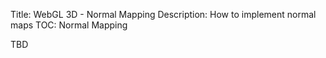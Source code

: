 Title: WebGL 3D - Normal Mapping
Description: How to implement normal maps
TOC: Normal Mapping

TBD

<!--
double sided / gl_FrontFacing
normal = normal * ( float( gl_FrontFacing ) * 2.0 - 1.0 );
-->
